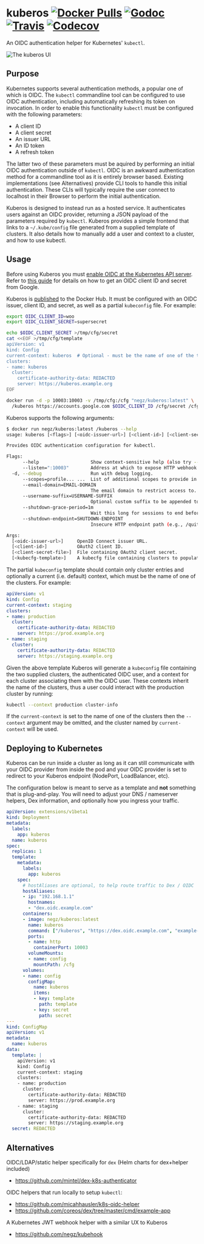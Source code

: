 # kuberos [![Docker Pulls](https://img.shields.io/docker/pulls/negz/kuberos.svg)](https://hub.docker.com/r/negz/kuberos/) [![Godoc](https://img.shields.io/badge/godoc-reference-blue.svg)](https://godoc.org/github.com/negz/kuberos) [![Travis](https://img.shields.io/travis/negz/kuberos.svg?maxAge=300)](https://travis-ci.org/negz/kuberos/) [![Codecov](https://img.shields.io/codecov/c/github/negz/kuberos.svg?maxAge=3600)](https://codecov.io/gh/negz/kuberos/)
An OIDC authentication helper for Kubernetes' `kubectl`.

![The kuberos UI](frontend/kuberos.png)

## Purpose
Kubernetes supports several authentication methods, a popular one of which is OIDC.
The `kubectl` commandline tool can be configured to use OIDC authentication, including
automatically refreshing its token on invocation. In order to enable this
functionality `kubectl` must be configured with the following parameters:
* A client ID
* A client secret
* An issuer URL
* An ID token
* A refresh token

The latter two of these parameters must be aquired by performing an initial OIDC
authentication outside of `kubectl`. OIDC is an awkward authentication method for a
commandline tool as it is entirely browser based. Existing implementations (see
Alternatives) provide CLI tools to handle this initial authentication. These CLIs will
typically require the user connect to localhost in their Browser to perform the initial
authentication.

Kuberos is designed to instead run as a hosted service. It authenticates users against
an OIDC provider, returning a JSON payload of the parameters required by
`kubectl`. Kuberos provides a simple frontend that links to a `~/.kube/config` file
generated from a supplied template of clusters. It also details how to manually add a
user and context to a cluster, and how to use kubectl.

## Usage
Before using Kuberos you must
[enable OIDC at the Kubernetes API server](https://kubernetes.io/docs/admin/authentication/#openid-connect-tokens).
Refer to [this guide](https://cloud.google.com/community/tutorials/kubernetes-auth-openid-rbac)
for details on how to get an OIDC client ID and secret from Google.

Kuberos is [published](https://hub.docker.com/r/negz/kuberos) to the Docker Hub.
It must be configured with an OIDC issuer, client ID, and secret, as well as a
partial `kubeconfig` file. For example:

```bash
export OIDC_CLIENT_ID=woo
export OIDC_CLIENT_SECRET=supersecret

echo $OIDC_CLIENT_SECRET >/tmp/cfg/secret
cat <<EOF >/tmp/cfg/template
apiVersion: v1
kind: Config
current-context: kuberos  # Optional - must be the name of one of the template's clusters.
clusters:
- name: kuberos
  cluster:
    certificate-authority-data: REDACTED
    server: https://kuberos.example.org
EOF

docker run -d -p 10003:10003 -v /tmp/cfg:/cfg "negz/kuberos:latest" \
  /kuberos https://accounts.google.com $OIDC_CLIENT_ID /cfg/secret /cfg/template
```

Kuberos supports the following arguments:
```bash
$ docker run negz/kuberos:latest /kuberos --help
usage: kuberos [<flags>] [<oidc-issuer-url>] [<client-id>] [<client-secret-file>] [<kubecfg-template>]

Provides OIDC authentication configuration for kubectl.

Flags:
      --help                   Show context-sensitive help (also try --help-long and --help-man).
      --listen=":10003"        Address at which to expose HTTP webhook.
  -d, --debug                  Run with debug logging.
      --scopes=profile... ...  List of additional scopes to provide in token.
      --email-domain=EMAIL-DOMAIN
                               The email domain to restrict access to.
      --username-suffix=USERNAME-SUFFIX
                               Optional custom suffix to be appended to the username in the generated kubectl config
      --shutdown-grace-period=1m
                               Wait this long for sessions to end before shutting down.
      --shutdown-endpoint=SHUTDOWN-ENDPOINT
                               Insecure HTTP endpoint path (e.g., /quitquitquit) that responds to a GET to shut down kuberos.

Args:
  [<oidc-issuer-url>]     OpenID Connect issuer URL.
  [<client-id>]           OAuth2 client ID.
  [<client-secret-file>]  File containing OAuth2 client secret.
  [<kubecfg-template>]    A kubecfg file containing clusters to populate with a user and contexts.
```

The partial `kubeconfig` template should contain only cluster entries and
optionally a current (i.e. default) context, which must be the name of one of
the clusters. For example:

```yaml
apiVersion: v1
kind: Config
current-context: staging
clusters:
- name: production
  cluster:
    certificate-authority-data: REDACTED
    server: https://prod.example.org
- name: staging
  cluster:
    certificate-authority-data: REDACTED
    server: https://staging.example.org
```

Given the above template Kuberos will generate a `kubeconfig` file containing
the two supplied clusters, the authenticated OIDC user, and a context for each
cluster associating them with the OIDC user. These contexts inherit the name of
the clusters, thus a user could interact with the production cluster by running:
```bash
kubectl --context production cluster-info
```

If the `current-context` is set to the name of one of the clusters then the
`--context` argument may be omitted, and the cluster named by `current-context`
will be used.

## Deploying to Kubernetes
Kuberos can be run inside a cluster as long as it can still communicate with
your OIDC provider from inside the pod and your OIDC provider is set to
redirect to your Kuberos endpoint (NodePort, LoadBalancer, etc).

The configuration below is meant to serve as a template and **not** something
that is plug-and-play. You will need to adjust your DNS / nameserver helpers,
Dex information, and optionally how you ingress your traffic.

```yaml
apiVersion: extensions/v1beta1
kind: Deployment
metadata:
  labels:
    app: kuberos
  name: kuberos
spec:
  replicas: 1
  template:
    metadata:
      labels:
        app: kuberos
    spec:
      # hostAliases are optional, to help route traffic to Dex / OIDC
      hostAliases:
      - ip: "192.168.1.1"
        hostnames:
        - "dex.oidc.example.com"
      containers:
      - image: negz/kuberos:latest
        name: kuberos
        command: ["/kuberos", "https://dex.oidc.example.com", "example-app", "/cfg/secret", "/cfg/template"]
        ports:
        - name: http
          containerPort: 10003
        volumeMounts:
        - name: config
          mountPath: /cfg
      volumes:
      - name: config
        configMap:
          name: kuberos
          items:
          - key: template
            path: template
          - key: secret
            path: secret
---
kind: ConfigMap
apiVersion: v1
metadata:
  name: kuberos
data:
  template: |
    apiVersion: v1
    kind: Config
    current-context: staging
    clusters:
    - name: production
      cluster:
        certificate-authority-data: REDACTED
        server: https://prod.example.org
    - name: staging
      cluster:
        certificate-authority-data: REDACTED
        server: https://staging.example.org
  secret: REDACTED
```

## Alternatives
OIDC/LDAP/static helper specifically for `dex` (Helm charts for dex+helper included)
* https://github.com/mintel/dex-k8s-authenticator

OIDC helpers that run locally to setup `kubectl`:
* https://github.com/micahhausler/k8s-oidc-helper
* https://github.com/coreos/dex/tree/master/cmd/example-app

A Kubernetes JWT webhook helper with a similar UX to Kuberos
* https://github.com/negz/kubehook
